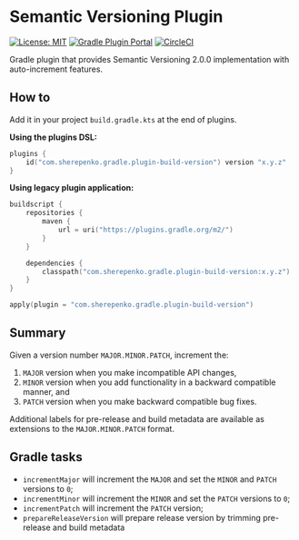 # Semantic Versioning Plugin

[![License: MIT](https://img.shields.io/badge/License-MIT-blue.svg)](https://opensource.org/licenses/MIT)
[![Gradle Plugin Portal](https://img.shields.io/maven-metadata/v/https/plugins.gradle.org/m2/com/sherepenko/gradle/plugin-build-version/com.sherepenko.gradle.plugin-build-version.gradle.plugin/maven-metadata.xml.svg?colorB=007ec6&label=Gradle%20Plugin%20Portal)](https://plugins.gradle.org/plugin/com.sherepenko.gradle.plugin-build-version)
[![CircleCI](https://circleci.com/gh/asherepenko/plugin-build-version.svg?style=svg&circle-token=384648b6b628cea4af1f4d834f1788ffaafa9f31)](https://circleci.com/gh/asherepenko/plugin-build-version)

Gradle plugin that provides Semantic Versioning 2.0.0 implementation with auto-increment features.

## How to

Add it in your project `build.gradle.kts` at the end of plugins.

**Using the plugins DSL:**

```kotlin
plugins {
    id("com.sherepenko.gradle.plugin-build-version") version "x.y.z"
}
```

**Using legacy plugin application:**

```kotlin
buildscript {
    repositories {
        maven {
            url = uri("https://plugins.gradle.org/m2/")
        }
    }

    dependencies {
        classpath("com.sherepenko.gradle.plugin-build-version:x.y.z")
    }
}

apply(plugin = "com.sherepenko.gradle.plugin-build-version")
```

## Summary

Given a version number `MAJOR.MINOR.PATCH`, increment the:

1. `MAJOR` version when you make incompatible API changes,
2. `MINOR` version when you add functionality in a backward compatible manner, and
3. `PATCH` version when you make backward compatible bug fixes.

Additional labels for pre-release and build metadata are available as extensions to the `MAJOR.MINOR.PATCH` format.

## Gradle tasks

- `incrementMajor` will increment the `MAJOR` and set the `MINOR` and `PATCH` versions to `0`;
- `incrementMinor` will increment the `MINOR` and set the `PATCH` versions to `0`;
- `incrementPatch` will increment the `PATCH` version;
- `prepareReleaseVersion` will prepare release version by trimming pre-release and build metadata
